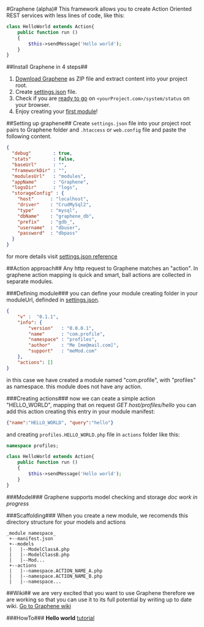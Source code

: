 #Graphene (alpha)#
This framework allows you to create Action Oriented REST services with less lines of code, like this:
```PHP
class HelloWorld extends Action{
	public function run ()
	{
		$this->sendMessage('Hello world');
	}
}
```

##Install Graphene in 4 steps##
1. [Download Graphene](https://github.com/marcomag89/Graphene/releases/latest) as ZIP file and extract content into your project root.
2. Create [settings.json](#setting-up-graphene) file.
3. Check if you are [ready to go](https://github.com/marcomag89/Graphene/wiki#ready-to-go) on `<yourProject.com>/system/status` on your browser.
4. Enjoy creating your [first module](https://github.com/marcomag89/Graphene/wiki/Hello-World-tutorial)!

##Setting up graphene##
Create `settings.json` file into your project root pairs to Graphene folder and `.htaccess` or `web.config` file and paste the following content.

```JSON
{
  "debug"        : true,
  "stats"        : false,
  "baseUrl"      : "",
  "frameworkDir" : "",
  "modulesUrl"   : "modules",
  "appName"      : "Graphene",
  "logsDir"      : "logs",
  "storageConfig" : {
    "host"      : "localhost",
    "driver"    : "CrudMySql2",
    "type"      : "mysql",
    "dbName"    : "graphene_db",
    "prefix"    : "gdb_",
    "username"  : "dbuser",
    "password"  : "dbpass"
  }
}
```
for more details visit [settings.json reference](https://github.com/marcomag89/Graphene/wiki/settings.json)

##Action approach##
Any http request to Graphene matches an "action". In graphene action mapping is quick and smart, ball actions are collected in separate modules.

###Defining module###
you can define your module creating folder in your moduleUrl, definded in [settings.json](#setting-up-graphene).

```JSON
{
    "v" :  "0.1.1",
    "info": {
        "version"   : "0.0.0.1",
        "name"      : "com.profile",
        "namespace" : "profiles",
        "author"    : "Me [me@mail.com]",
        "support"   : "meMod.com"
    },
    "actions": []
}
```
in this case we have created a module named "com.profile", with "profiles" as namespace.
this module does not have any action.

###Creating actions###
now we can ceate a simple action "HELLO_WORLD", mapping that on request *GET host/profiles/hello*
you can add this action creating this entry in your module manifest:
```JSON
{"name":"HELLO_WORLD", "query":"hello"}
```
and creating `profiles.HELLO_WORLD.php` file in `actions` folder like this:
```PHP
namespace profiles;

class HelloWorld extends Action{
    public function run ()
    {
        $this->sendMessage('Hello world');
    }
}
```
###Model###
Graphene supports model checking and storage
_doc work in progress_

###Scaffolding###
When you create a new module, we recomends this directory structure for your models and actions
```
_module namespace_
 +--manifest.json
 +--models
 |   |--ModelClassA.php 
 |   |--ModelClassB.php 
 |   |--Mod...
 +--actions
 |   |--namespace.ACTION_NAME_A.php 
 |   |--namespace.ACTION_NAME_B.php
 |   |--namespace...
```


##Wiki##
we are very excited that you want to use Graphene therefore we are working so that you can use it to its full potential by writing up to date wiki.
[Go to Graphene wiki](https://github.com/marcomag89/Graphene/wiki)

###HowTo###
**Hello world** [tutorial](https://github.com/marcomag89/Graphene/wiki/Hello-World-tutorial)
